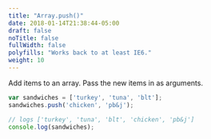 ```yaml
---
title: "Array.push()"
date: 2018-01-14T21:38:44-05:00
draft: false
noTitle: false
fullWidth: false
polyfills: "Works back to at least IE6."
weight: 10
---
```


Add items to an array. Pass the new items in as arguments.

```javascript
var sandwiches = ['turkey', 'tuna', 'blt'];
sandwiches.push('chicken', 'pb&j');

// logs ['turkey', 'tuna', 'blt', 'chicken', 'pb&j']
console.log(sandwiches);
```
